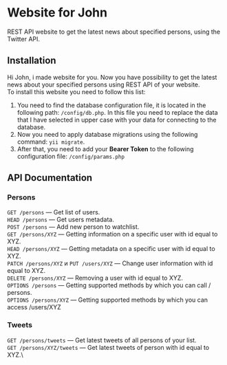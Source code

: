 # Website for John
REST API website to get the latest news about specified persons, using the Twitter API.

## Installation
Hi John, i made website for you. Now you have possibility to get the latest news about your specified persons using REST API of your website.\
To install this website you need to follow this list:
1. You need to find the database configuration file, it is located in the following path: `/config/db.php`.
In this file you need to replace the data that I have selected in upper case with your data for connecting to the database.
1. Now you need to apply database migrations using the following command: `yii migrate`.
1. After that, you need to add your **Bearer Token** to the following configuration file: `/config/params.php`

## API Documentation
### Persons
`GET /persons` — Get list of users.\
`HEAD /persons` — Get users metadata.\
`POST /persons` — Add new person to watchlist.\
`GET /persons/XYZ` — Getting information on a specific user with id equal to XYZ.\
`HEAD /persons/XYZ` — Getting metadata on a specific user with id equal to XYZ.\
`PATCH /persons/XYZ` и `PUT /users/XYZ` — Change user information with id equal to XYZ.\
`DELETE /persons/XYZ` — Removing a user with id equal to XYZ.\
`OPTIONS /persons` — Getting supported methods by which you can call / persons.\
`OPTIONS /persons/XYZ` — Getting supported methods by which you can access /users/XYZ
### Tweets
`GET /persons/tweets` — Get latest tweets of all persons of your list.\
`GET /persons/XYZ/tweets` — Get latest tweets of person with id equal to XYZ.\